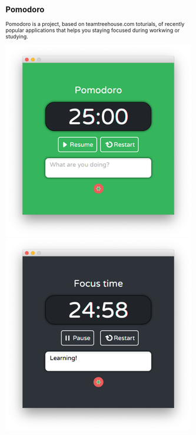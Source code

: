 ## Pomodoro
Pomodoro is a project, based on teamtreehouse.com toturials, of recently popular applications that helps you staying focused during workwing or studying.

![](resources/start.png)
![](resources/counting.png)